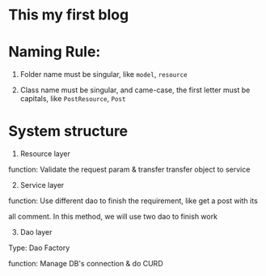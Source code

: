 # This my first blog


# Naming Rule:

1. Folder name must be singular, like `model`, `resource`

2. Class name must be singular, and came-case, the first letter must be capitals, like `PostResource`, `Post`


# System structure

1. Resource layer

function: Validate the request param & transfer transfer object to service

2. Service layer

function: Use different dao to finish the requirement, like get a post with its

all comment. In this method, we will use two dao to finish work

3. Dao layer

Type: Dao Factory

function: Manage DB's connection & do CURD


